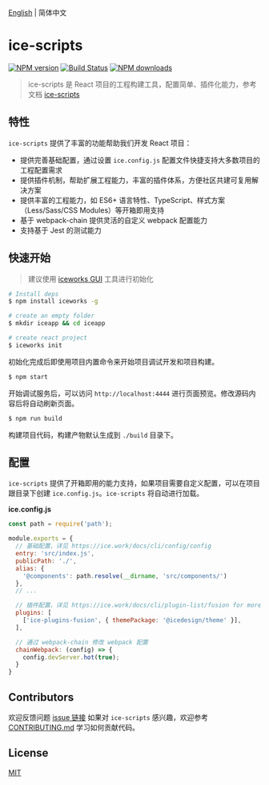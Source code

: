 [English](./README.md) | 简体中文

# ice-scripts

[![NPM version](https://img.shields.io/npm/v/ice-scripts.svg?style=flat)](https://npmjs.org/package/ice-scripts)
[![Build Status](https://img.shields.io/travis/ice-lab/ice-scripts.svg?style=flat)](https://travis-ci.org/ice-lab/ice-scripts)
[![NPM downloads](https://img.shields.io/npm/dm/ice-scripts.svg?style=flat)](https://npmjs.org/package/ice-scripts)

> ice-scripts 是 React 项目的工程构建工具，配置简单、插件化能力，参考文档 [ice-scripts](https://ice.work/docs/cli/about)

## 特性

`ice-scripts` 提供了丰富的功能帮助我们开发 React 项目：

* 提供完善基础配置，通过设置 `ice.config.js` 配置文件快捷支持大多数项目的工程配置需求
* 提供插件机制，帮助扩展工程能力，丰富的插件体系，方便社区共建可复用解决方案
* 提供丰富的工程能力，如 ES6+ 语言特性、TypeScript、样式方案（Less/Sass/CSS Modules）等开箱即用支持
* 基于 webpack-chain 提供灵活的自定义 webpack 配置能力
* 支持基于 Jest 的测试能力

## 快速开始

> 建议使用 [iceworks GUI](https://ice.work/iceworks) 工具进行初始化

```bash
# Install deps
$ npm install iceworks -g

# create an empty folder
$ mkdir iceapp && cd iceapp

# create react project
$ iceworks init
```

初始化完成后即使用项目内置命令来开始项目调试开发和项目构建。

```bash
$ npm start
```

开始调试服务后，可以访问 `http://localhost:4444` 进行页面预览。修改源码内容后将自动刷新页面。

```bash
$ npm run build
```

构建项目代码，构建产物默认生成到 `./build` 目录下。

## 配置

`ice-scripts` 提供了开箱即用的能力支持，如果项目需要自定义配置，可以在项目跟目录下创建 `ice.config.js`。`ice-scripts` 将自动进行加载。

**ice.config.js**

```js
const path = require('path');

module.exports = {
  // 基础配置，详见 https://ice.work/docs/cli/config/config
  entry: 'src/index.js',
  publicPath: './',
  alias: {
    '@components': path.resolve(__dirname, 'src/components/')
  },
  // ...

  // 插件配置，详见 https://ice.work/docs/cli/plugin-list/fusion for more infomation
  plugins: [
    ['ice-plugins-fusion', { themePackage: '@icedesign/theme' }],
  ],

  // 通过 webpack-chain 修改 webpack 配置
  chainWebpack: (config) => {
    config.devServer.hot(true);
  }
}
```

## Contributors

欢迎反馈问题 [issue 链接](https://github.com/alibaba/ice/issues/new)
如果对 `ice-scripts` 感兴趣，欢迎参考 [CONTRIBUTING.md](https://github.com/alibaba/ice/blob/master/.github/CONTRIBUTING.md) 学习如何贡献代码。

## License

[MIT](LICENSE)